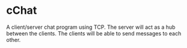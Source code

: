 # cChat
A client/server chat program using TCP.
The server will act as a hub between the clients. The clients will be able to send messages to each other.
